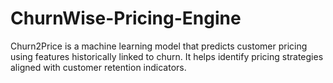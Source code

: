 # ChurnWise-Pricing-Engine
Churn2Price is a machine learning model that predicts customer pricing using features historically linked to churn. It helps identify pricing strategies aligned with customer retention indicators.
